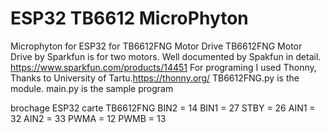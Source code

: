 # ESP32 TB6612 MicroPhyton
Microphyton for ESP32 for TB6612FNG Motor Drive
TB6612FNG Motor Drive by Sparkfun is for two motors. Well documented by Spakfun in detail.
https://www.sparkfun.com/products/14451
For programing I used Thonny, Thanks to University of Tartu.https://thonny.org/
TB6612FNG.py is the module. main.py is the sample program

brochage ESP32 carte TB6612FNG
BIN2 = 14
BIN1 = 27
STBY = 26
AIN1 = 32
AIN2 = 33
PWMA = 12
PWMB = 13
